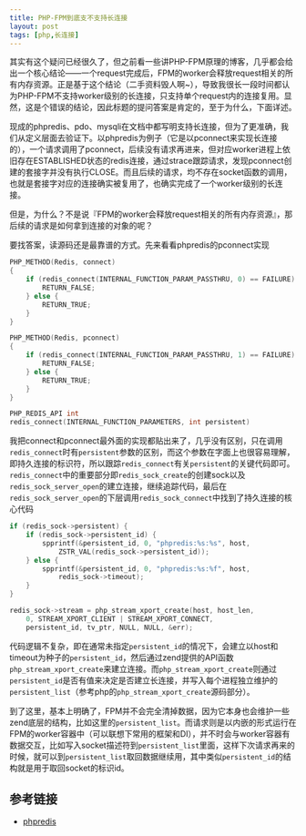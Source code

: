 ```yaml
---
title: PHP-FPM到底支不支持长连接
layout: post
tags: [php,长连接]
---
```


其实有这个疑问已经很久了，但之前看一些讲PHP-FPM原理的博客，几乎都会给出一个核心结论——一个request完成后，FPM的worker会释放request相关的所有内存资源。正是基于这个结论（二手资料毁人啊~），导致我很长一段时间都认为PHP-FPM不支持worker级别的长连接，只支持单个request内的连接复用。显然，这是个错误的结论，因此标题的提问答案是肯定的，至于为什么，下面详述。

现成的phpredis、pdo、mysqli在文档中都写明支持长连接，但为了更准确，我们从定义层面去验证下。以phpredis为例子（它是以pconnect来实现长连接的），一个请求调用了pconnect，后续没有请求再进来，但对应worker进程上依旧存在ESTABLISHED状态的redis连接，通过strace跟踪请求，发现pconnect创建的套接字并没有执行CLOSE。而且后续的请求，均不存在socket函数的调用，也就是套接字对应的连接确实被复用了，也确实完成了一个worker级别的长连接。

但是，为什么？不是说『FPM的worker会释放request相关的所有内存资源』，那后续的请求是如何拿到连接的对象的呢？

要找答案，读源码还是最靠谱的方式。先来看看phpredis的pconnect实现

```c
PHP_METHOD(Redis, connect)
{
    if (redis_connect(INTERNAL_FUNCTION_PARAM_PASSTHRU, 0) == FAILURE) {
        RETURN_FALSE;
    } else {
        RETURN_TRUE;
    }
}

PHP_METHOD(Redis, pconnect)
{
    if (redis_connect(INTERNAL_FUNCTION_PARAM_PASSTHRU, 1) == FAILURE) {
        RETURN_FALSE;
    } else {
        RETURN_TRUE;
    }
}

PHP_REDIS_API int
redis_connect(INTERNAL_FUNCTION_PARAMETERS, int persistent)
```

我把connect和pconnect最外面的实现都贴出来了，几乎没有区别，只在调用`redis_connect`时有`persistent`参数的区别，而这个参数在字面上也很容易理解，即持久连接的标识符，所以跟踪`redis_connect`有关`persistent`的关键代码即可。`redis_connect`中的重要部分即`redis_sock_create`的创建sock以及`redis_sock_server_open`的建立连接，继续追踪代码，最后在`redis_sock_server_open`的下层调用`redis_sock_connect`中找到了持久连接的核心代码

```c
if (redis_sock->persistent) {
    if (redis_sock->persistent_id) {
        spprintf(&persistent_id, 0, "phpredis:%s:%s", host,
            ZSTR_VAL(redis_sock->persistent_id));
    } else {
        spprintf(&persistent_id, 0, "phpredis:%s:%f", host,
            redis_sock->timeout);
    }
}

redis_sock->stream = php_stream_xport_create(host, host_len,
    0, STREAM_XPORT_CLIENT | STREAM_XPORT_CONNECT,
    persistent_id, tv_ptr, NULL, NULL, &err);
```

代码逻辑不复杂，即在通常未指定`persistent_id`的情况下，会建立以host和timeout为种子的`persistent_id`，然后通过zend提供的API函数`php_stream_xport_create`来建立连接。而`php_stream_xport_create`则通过`persistent_id`是否有值来决定是否建立长连接，并写入每个进程独立维护的`persistent_list`（参考php的`php_stream_xport_create`源码部分）。

到了这里，基本上明确了，FPM并不会完全清掉数据，因为它本身也会维护一些zend底层的结构，比如这里的`persistent_list`。而请求则是以内嵌的形式运行在FPM的worker容器中（可以联想下常用的框架和DI），并不时会与worker容器有数据交互，比如写入socket描述符到`persistent_list`里面，这样下次请求再来的时候，就可以到`persistent_list`取回数据继续用，其中类似`persistent_id`的结构就是用于取回socket的标识id。


## 参考链接

* [phpredis](https://github.com/phpredis/phpredis)
